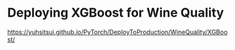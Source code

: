 # Deploying XGBoost for Wine Quality

https://yuhsitsui.github.io/PyTorch/DeployToProduction/WineQuality/XGBoost/
